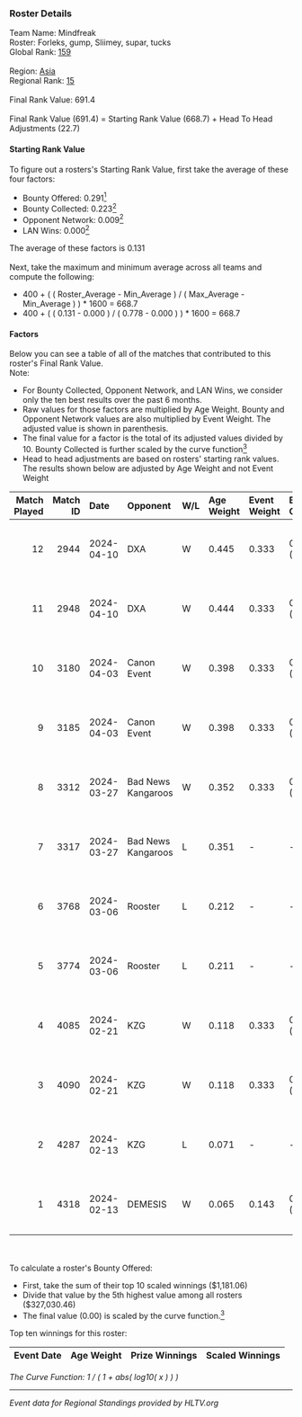 ### Roster Details<br />
Team Name: Mindfreak<br />
Roster: Forleks, gump, Sliimey, supar, tucks<br />
Global Rank: [159](../standings_global.md)<br />
<br />
Region: [Asia]( ../standings_asia.md)<br />
Regional Rank: [15]( ../standings_asia.md)<br />
<br />
Final Rank Value:  691.4<br />
<br />
Final Rank Value (691.4) = Starting Rank Value (668.7) + Head To Head Adjustments (22.7)<br />

#### Starting Rank Value<br />
To figure out a rosters's Starting Rank Value, first take the average of these four factors:<br />
- Bounty Offered: 0.291[<sup>1</sup>](#table2)
- Bounty Collected: 0.223[<sup>2</sup>](#table1)
- Opponent Network: 0.009[<sup>2</sup>](#table1)
- LAN Wins: 0.000[<sup>2</sup>](#table1)

The average of these factors is 0.131<br />
<br />
Next, take the maximum and minimum average across all teams and compute the following:<br />
- 400 + ( ( Roster_Average - Min_Average ) / ( Max_Average - Min_Average ) ) * 1600 = 668.7
- 400 + ( ( 0.131 - 0.000 ) / ( 0.778 - 0.000 ) ) * 1600 = 668.7


#### Factors<br />
Below you can see a table of all of the matches that contributed to this roster's Final Rank Value.<br />
Note:<br />

- For Bounty Collected, Opponent Network, and LAN Wins, we consider only the ten best results over the past 6 months.
- Raw values for those factors are multiplied by Age Weight. Bounty and Opponent Network values are also multiplied by Event Weight. The adjusted value is shown in parenthesis.
- The final value for a factor is the total of its adjusted values divided by 10. Bounty Collected is further scaled by the curve function[<sup>3</sup>](#curveFunction)
- Head to head adjustments are based on rosters' starting rank values. The results shown below are adjusted by Age Weight and not Event Weight
<span id="table1"></span><br />


| Match Played | Match ID | Date       | Opponent           | W/L | Age Weight | Event Weight | Bounty Collected | Opponent Network | LAN Wins  | H2H Adj. | Roster                               |
| -: | -: | :- | :- | :- | :- | :- | :- | :- | :- | -: | :- |
|           12 |     2944 | 2024-04-10 | DXA                | W   | 0.445      | 0.333        | 0.002 (0.000)    | 0.228 (0.034)    | 0 (0.000) |     6.59 | Forleks, gump, Sliimey, supar, tucks |
|           11 |     2948 | 2024-04-10 | DXA                | W   | 0.444      | 0.333        | 0.002 (0.000)    | 0.228 (0.034)    | 0 (0.000) |     6.85 | Forleks, gump, Sliimey, supar, tucks |
|           10 |     3180 | 2024-04-03 | Canon Event        | W   | 0.398      | 0.333        | 0.000 (0.000)    | 0.000 (0.000)    | 0 (0.000) |     3.35 | Forleks, gump, Sliimey, supar, tucks |
|            9 |     3185 | 2024-04-03 | Canon Event        | W   | 0.398      | 0.333        | 0.000 (0.000)    | 0.000 (0.000)    | 0 (0.000) |     3.45 | Forleks, gump, Sliimey, supar, tucks |
|            8 |     3312 | 2024-03-27 | Bad News Kangaroos | W   | 0.352      | 0.333        | 0.017 (0.002)    | 0.111 (0.013)    | 0 (0.000) |     7.31 | Forleks, gump, Sliimey, supar, tucks |
|            7 |     3317 | 2024-03-27 | Bad News Kangaroos | L   | 0.351      | -            | -                | -                | -         |    -3.82 | Forleks, gump, Sliimey, supar, tucks |
|            6 |     3768 | 2024-03-06 | Rooster            | L   | 0.212      | -            | -                | -                | -         |    -2.26 | Forleks, gump, Sliimey, supar, tucks |
|            5 |     3774 | 2024-03-06 | Rooster            | L   | 0.211      | -            | -                | -                | -         |    -2.30 | Forleks, gump, Sliimey, supar, tucks |
|            4 |     4085 | 2024-02-21 | KZG                | W   | 0.118      | 0.333        | 0.006 (0.000)    | 0.113 (0.004)    | 0 (0.000) |     2.05 | Forleks, gump, Sliimey, supar, tucks |
|            3 |     4090 | 2024-02-21 | KZG                | W   | 0.118      | 0.333        | 0.006 (0.000)    | 0.113 (0.004)    | 0 (0.000) |     2.07 | Forleks, gump, Sliimey, supar, tucks |
|            2 |     4287 | 2024-02-13 | KZG                | L   | 0.071      | -            | -                | -                | -         |    -0.98 | deStiny, gump, Sliimey, supar, tucks |
|            1 |     4318 | 2024-02-13 | DEMESIS            | W   | 0.065      | 0.143        | 0.000 (0.000)    | 0.000 (0.000)    | 0 (0.000) |     0.37 | deStiny, gump, Sliimey, supar, tucks |

<br />
<span id="table2"></span><br />
To calculate a roster's Bounty Offered:<br />

- First, take the sum of their top 10 scaled winnings ($1,181.06)
- Divide that value by the 5th highest value among all rosters ($327,030.46)
- The final value (0.00) is scaled by the curve function.[<sup>3</sup>](#curveFunction)

Top ten winnings for this roster:<br />

| Event Date | Age Weight | Prize Winnings | Scaled Winnings |
| :- | -: | :- | :- |


<span id="curveFunction"></span>_The Curve Function: 1 / ( 1 + abs( log10( x ) ) )_<br />

---
_Event data for Regional Standings provided by HLTV.org_<br />
